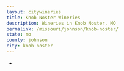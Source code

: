 ```yaml
---
layout: citywineries
title: Knob Noster Wineries
description: Wineries in Knob Noster, MO
permalink: /missouri/johnson/knob-noster/
state: mo
county: johnson
city: knob noster
---
```

-
